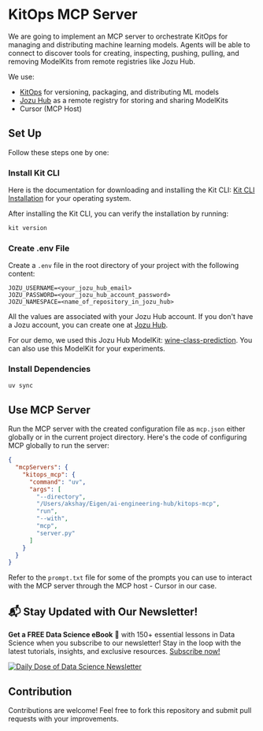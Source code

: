 # KitOps MCP Server

We are going to implement an MCP server to orchestrate KitOps for managing and distributing machine learning models. Agents will be able to connect to discover tools for creating, inspecting, pushing, pulling, and removing ModelKits from remote registries like Jozu Hub.

We use:

- [KitOps](https://kitops.org/) for versioning, packaging, and distributing ML models
- [Jozu Hub](https://jozu.ml/) as a remote registry for storing and sharing ModelKits
- Cursor (MCP Host)

## Set Up

Follow these steps one by one:

### Install Kit CLI

Here is the documentation for downloading and installing the Kit CLI: [Kit CLI Installation](https://kitops.org/docs/cli/installation/) for your operating system.

After installing the Kit CLI, you can verify the installation by running:

```bash
kit version
```

### Create .env File

Create a `.env` file in the root directory of your project with the following content:

```env
JOZU_USERNAME=<your_jozu_hub_email>
JOZU_PASSWORD=<your_jozu_hub_account_password>
JOZU_NAMESPACE=<name_of_repository_in_jozu_hub>
```

All the values are associated with your Jozu Hub account. If you don't have a Jozu account, you can create one at [Jozu Hub](https://jozu.ml/).

For our demo, we used this Jozu Hub ModelKit: [wine-class-prediction](https://jozu.ml/repository/sitammeur/wine-class-prediction/latest). You can also use this ModelKit for your experiments.

### Install Dependencies

```bash
uv sync
```

## Use MCP Server

Run the MCP server with the created configuration file as `mcp.json` either globally or in the current project directory. Here's the code of configuring MCP globally to run the server:

```json
{
  "mcpServers": {
    "kitops_mcp": {
      "command": "uv",
      "args": [
        "--directory",
        "/Users/akshay/Eigen/ai-engineering-hub/kitops-mcp",
        "run",
        "--with",
        "mcp",
        "server.py"
      ]
    }
  }
}
```

Refer to the `prompt.txt` file for some of the prompts you can use to interact with the MCP server through the MCP host - Cursor in our case.

## 📬 Stay Updated with Our Newsletter!

**Get a FREE Data Science eBook** 📖 with 150+ essential lessons in Data Science when you subscribe to our newsletter! Stay in the loop with the latest tutorials, insights, and exclusive resources. [Subscribe now!](https://join.dailydoseofds.com)

[![Daily Dose of Data Science Newsletter](https://github.com/patchy631/ai-engineering/blob/main/resources/join_ddods.png)](https://join.dailydoseofds.com)

## Contribution

Contributions are welcome! Feel free to fork this repository and submit pull requests with your improvements.
